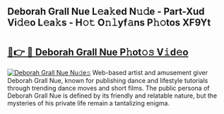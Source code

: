 ## Deborah Grall Nue L𝚎a𝚔ed N𝚞𝚍e - Part-Xud Vi𝚍𝚎o L𝚎a𝚔s - H𝚘𝚝 O𝚗𝚕yf𝚊ns P𝚑𝚘tos XF9Yt

# <h2><a href="http://kfdk1d.oniu.top/?m=Deborah+Grall+Nue">🔗👉 🔴 Deborah Grall Nue P𝚑ot𝚘𝚜 V𝚒d𝚎o</a></h2>

[![Deborah Grall Nue Nu𝚍e𝚜](https://i.imgur.com/0qMVB7G.gif)](http://kfdk1d.oniu.top/?m=Deborah+Grall+Nue)
Web-based artist and amusement giver Deborah Grall Nue, known for publishing dance and lifestyle tutorials through trending dance moves and short films. The public persona of Deborah Grall Nue is defined by its friendly and relatable nature, but the mysteries of his private life remain a tantalizing enigma.  
